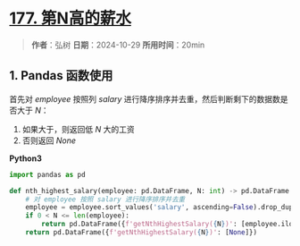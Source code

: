 # [177. 第N高的薪水](https://leetcode.cn/problems/nth-highest-salary/description/)

> **作者**：弘树
> **日期**：2024-10-29
> **所用时间**：20min

## 1. Pandas 函数使用

首先对 $employee$ 按照列 $salary$ 进行降序排序并去重，然后判断剩下的数据数是否大于 $N$：

1. 如果大于，则返回低 $N$ 大的工资
2. 否则返回 $None$

**Python3**

```python
import pandas as pd

def nth_highest_salary(employee: pd.DataFrame, N: int) -> pd.DataFrame:
    # 对 employee 按照 salary 进行降序排序并去重
    employee = employee.sort_values('salary', ascending=False).drop_duplicates(subset=['salary'])
    if 0 < N <= len(employee):
        return pd.DataFrame({f'getNthHighestSalary({N})': [employee.iloc[N - 1]['salary']]})
    return pd.DataFrame({f'getNthHighestSalary({N})': [None]})
```